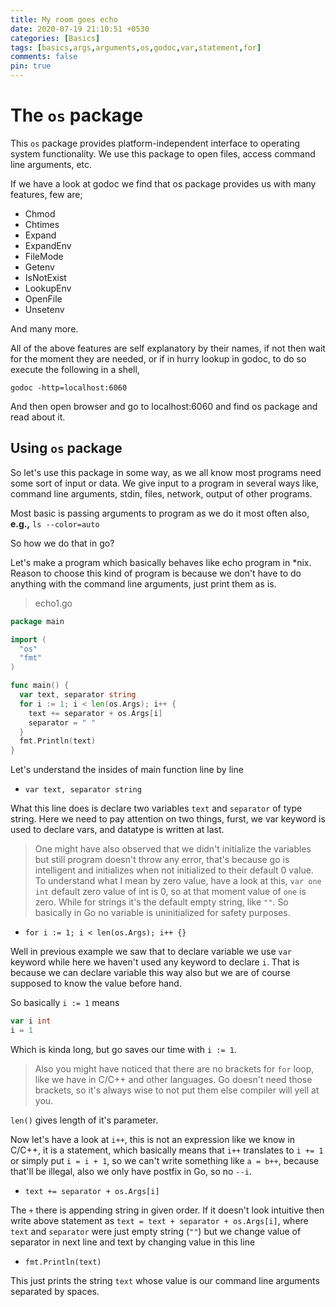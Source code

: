 ```yaml
---
title: My room goes echo
date: 2020-07-19 21:10:51 +0530
categories: [Basics]
tags: [basics,args,arguments,os,godoc,var,statement,for]
comments: false
pin: true
---
```


# The `os` package
This `os` package provides platform-independent interface to operating system functionality.
We use this package to open files, access command line arguments, etc.

If we have a look at godoc we find that os package provides us with many features, few are;

- Chmod
- Chtimes
- Expand
- ExpandEnv
- FileMode
- Getenv
- IsNotExist
- LookupEnv
- OpenFile
- Unsetenv

And many more.

All of the above features are self explanatory by their names, if not then wait for the moment they are needed, or if in hurry
lookup in godoc, to do so execute the following in a shell,
```shell
godoc -http=localhost:6060
```
And then open browser and go to localhost:6060 and find os package and read about it.

## Using `os` package
So let's use this package in some way, as we all know most programs need some sort of input or data.
We give input to a program in several ways like, command line arguments, stdin, files, network, output of other programs.

Most basic is passing arguments to program as we do it most often also, __e.g.,__ `ls --color=auto`

So how we do that in go?

Let's make a program which basically behaves like echo program in \*nix. Reason to choose this kind
of program is because we don't have to do anything with the command line arguments, just print them as is.

> echo1.go

```go
package main

import (
  "os"
  "fmt"
)

func main() {
  var text, separator string
  for i := 1; i < len(os.Args); i++ {
    text += separator + os.Args[i]
    separator = " "
  }
  fmt.Println(text)
}
```

Let's understand the insides of main function line by line
- `var text, separator string`

What this line does is declare two variables `text` and `separator` of type string. Here we need
to pay attention on two things, furst, we var keyword is used to declare vars,
and datatype is written at last.

> One might have also observed that we didn't initialize the variables but still program doesn't
> throw any error, that's because go is intelligent and initializes when not initialized to their
> default 0 value.
> To understand what I mean by zero value, have a look at this, `var one int` default zero value of int is 0,
> so at that moment value of `one` is zero. While for strings it's the default empty string, like `""`.
> So basically in Go no variable is uninitialized for safety purposes.

- `for i := 1; i < len(os.Args); i++ {}`

Well in previous example we saw that to declare variable we use `var` keyword while here we haven't
used any keyword to declare `i`. That is because we can declare variable this way also but we are
of course supposed to know the value before hand.

So basically `i := 1` means
```go
var i int
i = 1
```

Which is kinda long, but go saves our time with `i := 1`.

> Also you might have noticed that there are no brackets for `for` loop, like we have in C/C++ and other languages.
> Go doesn't need those brackets, so it's always wise to not put them else compiler will yell at you.

`len()` gives length of it's parameter.

Now let's have a look at `i++`, this is not an expression like we know in C/C++, it is a statement,
which basically means that `i++` translates to `i += 1` or simply put `i = i + 1`, so we can't
write something like `a = b++`, because that'll be illegal,
also we only have postfix in Go, so no `--i`.

- `text += separator + os.Args[i]`

The `+` there is appending string in given order. If it doesn't look intuitive then write above statement as
`text = text + separator + os.Args[i]`, where `text` and `separator` were just empty string (`""`) but we
change value of separator in next line and text by changing value in this line

- `fmt.Println(text)`

This just prints the string `text` whose value is our command line arguments separated by spaces.
